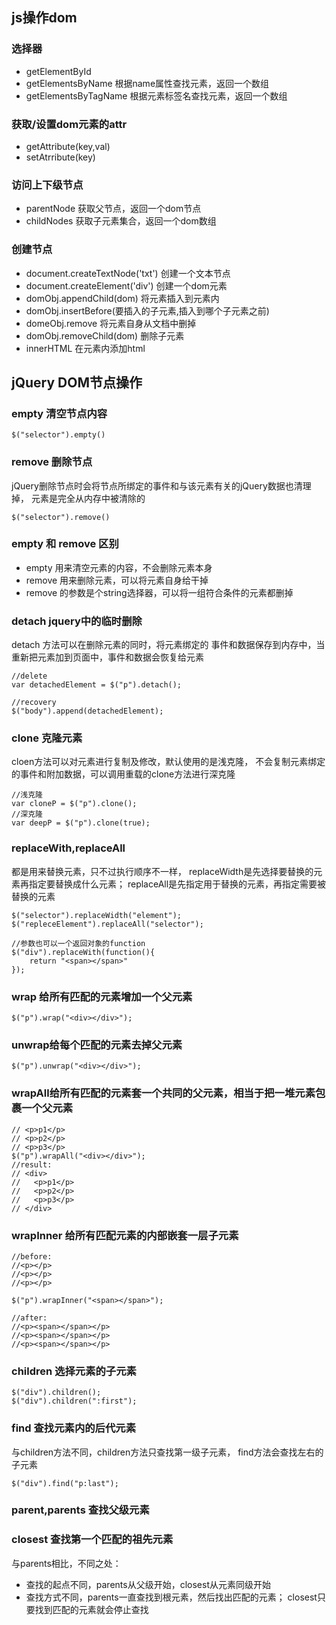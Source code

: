 ## js操作dom

### 选择器
- getElementById
- getElementsByName 根据name属性查找元素，返回一个数组
- getElementsByTagName 根据元素标签名查找元素，返回一个数组

### 获取/设置dom元素的attr
- getAttribute(key,val)
- setAtrribute(key)

### 访问上下级节点
- parentNode 获取父节点，返回一个dom节点
- childNodes 获取子元素集合，返回一个dom数组

### 创建节点
- document.createTextNode('txt') 创建一个文本节点
- document.createElement('div')  创建一个dom元素
- domObj.appendChild(dom) 将元素插入到元素内
- domObj.insertBefore(要插入的子元素,插入到哪个子元素之前)
- domeObj.remove 将元素自身从文档中删掉
- domObj.removeChild(dom) 删除子元素
- innerHTML 在元素内添加html 

## jQuery DOM节点操作


### empty 清空节点内容

```
$("selector").empty()
```

### remove 删除节点
jQuery删除节点时会将节点所绑定的事件和与该元素有关的jQuery数据也清理掉，
元素是完全从内存中被清除的
```
$("selector").remove()
```

### empty 和 remove 区别
- empty 用来清空元素的内容，不会删除元素本身
- remove 用来删除元素，可以将元素自身给干掉
- remove 的参数是个string选择器，可以将一组符合条件的元素都删掉

### detach jquery中的临时删除
detach 方法可以在删除元素的同时，将元素绑定的
事件和数据保存到内存中，当重新把元素加到页面中，事件和数据会恢复给元素
```
//delete
var detachedElement = $("p").detach();

//recovery
$("body").append(detachedElement);
```

### clone 克隆元素
cloen方法可以对元素进行复制及修改，默认使用的是浅克隆，
不会复制元素绑定的事件和附加数据，可以调用重载的clone方法进行深克隆
```
//浅克隆
var cloneP = $("p").clone();
//深克隆
var deepP = $("p").clone(true);
```
### replaceWith,replaceAll
都是用来替换元素，只不过执行顺序不一样，
replaceWidth是先选择要替换的元素再指定要替换成什么元素；
replaceAll是先指定用于替换的元素，再指定需要被替换的元素
```
$("selector").replaceWidth("element");
$("repleceElement").replaceAll("selector");

//参数也可以一个返回对象的function
$("div").replaceWith(function(){
    return "<span></span>"
});
```

### wrap 给所有匹配的元素增加一个父元素
```
$("p").wrap("<div></div>");
```

### unwrap给每个匹配的元素去掉父元素
```
$("p").unwrap("<div></div>");
```

### wrapAll给所有匹配的元素套一个共同的父元素，相当于把一堆元素包裹一个父元素
```
// <p>p1</p>
// <p>p2</p>
// <p>p3</p>
$("p").wrapAll("<div></div>");
//result:
// <div>
//   <p>p1</p>
//   <p>p2</p>
//   <p>p3</p>
// </div>
```
### wrapInner 给所有匹配元素的内部嵌套一层子元素
```
//before:
//<p></p>
//<p></p>
//<p></p>

$("p").wrapInner("<span></span>");

//after:
//<p><span></span></p>
//<p><span></span></p>
//<p><span></span></p>
```

### children 选择元素的子元素
```
$("div").children();
$("div").children(":first");
```

### find 查找元素内的后代元素
与children方法不同，children方法只查找第一级子元素，
find方法会查找左右的子元素
```
$("div").find("p:last");
```

### parent,parents 查找父级元素

### closest 查找第一个匹配的祖先元素
与parents相比，不同之处：
- 查找的起点不同，parents从父级开始，closest从元素同级开始
- 查找方式不同，parents一直查找到根元素，然后找出匹配的元素；
closest只要找到匹配的元素就会停止查找




